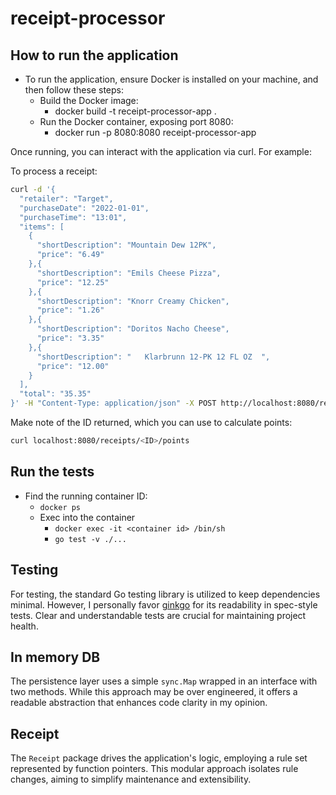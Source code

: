# receipt-processor

## How to run the application

- To run the application, ensure Docker is installed on your machine, and then follow these steps:
  - Build the Docker image:
    - docker build -t receipt-processor-app .
  - Run the Docker container, exposing port 8080:
    - docker run -p 8080:8080 receipt-processor-app

Once running, you can interact with the application via curl. For example:

To process a receipt:
```bash
curl -d '{
  "retailer": "Target",
  "purchaseDate": "2022-01-01",
  "purchaseTime": "13:01",
  "items": [
    {
      "shortDescription": "Mountain Dew 12PK",
      "price": "6.49"
    },{
      "shortDescription": "Emils Cheese Pizza",
      "price": "12.25"
    },{
      "shortDescription": "Knorr Creamy Chicken",
      "price": "1.26"
    },{
      "shortDescription": "Doritos Nacho Cheese",
      "price": "3.35"
    },{
      "shortDescription": "   Klarbrunn 12-PK 12 FL OZ  ",
      "price": "12.00"
    }
  ],
  "total": "35.35"
}' -H "Content-Type: application/json" -X POST http://localhost:8080/receipts/process
```
Make note of the ID returned, which you can use to calculate points:
```bash
curl localhost:8080/receipts/<ID>/points
```

## Run the tests
- Find the running container ID:
    - ```docker ps```
  - Exec into the container
    - ```docker exec -it <container id> /bin/sh ```
    - ``` go test -v ./... ```

## Testing

For testing, the standard Go testing library is utilized to keep dependencies minimal. However, I personally favor [ginkgo](https://onsi.github.io/ginkgo/) for its readability in spec-style tests. Clear and understandable tests are crucial for maintaining project health.

## In memory DB

The persistence layer uses a simple `sync.Map` wrapped in an interface with two methods. While this approach may be over engineered, it offers a readable abstraction that enhances code clarity in my opinion.

## Receipt

The `Receipt` package drives the application's logic, employing a rule set represented by function pointers. This modular approach isolates rule changes, aiming to simplify maintenance and extensibility.
